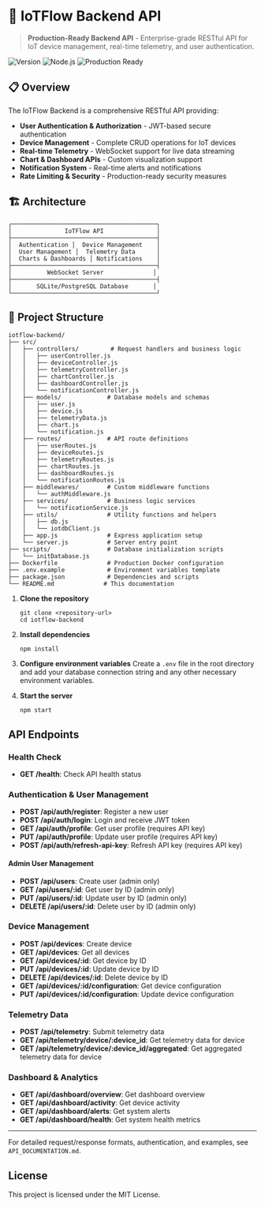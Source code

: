 # 🚀 IoTFlow Backend API

> **Production-Ready Backend API** - Enterprise-grade RESTful API for IoT device management, real-time telemetry, and user authentication.

![Version](https://img.shields.io/badge/Version-2.0.0-blue.svg)
![Node.js](https://img.shields.io/badge/Node.js-18+-green.svg)
![Production Ready](https://img.shields.io/badge/Production-Ready-green.svg)

## 📋 Overview

The IoTFlow Backend is a comprehensive RESTful API providing:

- **User Authentication & Authorization** - JWT-based secure authentication
- **Device Management** - Complete CRUD operations for IoT devices
- **Real-time Telemetry** - WebSocket support for live data streaming
- **Chart & Dashboard APIs** - Custom visualization support
- **Notification System** - Real-time alerts and notifications
- **Rate Limiting & Security** - Production-ready security measures

## 🏗️ Architecture

```
┌─────────────────────────────────────────┐
│               IoTFlow API               │
├─────────────────────────────────────────┤
│  Authentication │  Device Management    │
│  User Management │  Telemetry Data      │
│  Charts & Dashboards │ Notifications    │
├─────────────────────────────────────────┤
│          WebSocket Server              │
├─────────────────────────────────────────┤
│       SQLite/PostgreSQL Database       │
└─────────────────────────────────────────┘
```

## 📁 Project Structure

```
iotflow-backend/
├── src/
│   ├── controllers/         # Request handlers and business logic
│   │   ├── userController.js
│   │   ├── deviceController.js
│   │   ├── telemetryController.js
│   │   ├── chartController.js
│   │   ├── dashboardController.js
│   │   └── notificationController.js
│   ├── models/             # Database models and schemas
│   │   ├── user.js
│   │   ├── device.js
│   │   ├── telemetryData.js
│   │   ├── chart.js
│   │   └── notification.js
│   ├── routes/             # API route definitions
│   │   ├── userRoutes.js
│   │   ├── deviceRoutes.js
│   │   ├── telemetryRoutes.js
│   │   ├── chartRoutes.js
│   │   ├── dashboardRoutes.js
│   │   └── notificationRoutes.js
│   ├── middlewares/        # Custom middleware functions
│   │   └── authMiddleware.js
│   ├── services/           # Business logic services
│   │   └── notificationService.js
│   ├── utils/              # Utility functions and helpers
│   │   ├── db.js
│   │   └── iotdbClient.js
│   ├── app.js              # Express application setup
│   └── server.js           # Server entry point
├── scripts/                # Database initialization scripts
│   └── initDatabase.js
├── Dockerfile              # Production Docker configuration
├── .env.example            # Environment variables template
├── package.json            # Dependencies and scripts
└── README.md              # This documentation
```
1. **Clone the repository**
   ```
   git clone <repository-url>
   cd iotflow-backend
   ```

2. **Install dependencies**
   ```
   npm install
   ```

3. **Configure environment variables**
   Create a `.env` file in the root directory and add your database connection string and any other necessary environment variables.

4. **Start the server**
   ```
   npm start
   ```

## API Endpoints

### Health Check
- **GET /health**: Check API health status

### Authentication & User Management
- **POST /api/auth/register**: Register a new user
- **POST /api/auth/login**: Login and receive JWT token
- **GET /api/auth/profile**: Get user profile (requires API key)
- **PUT /api/auth/profile**: Update user profile (requires API key)
- **POST /api/auth/refresh-api-key**: Refresh API key (requires API key)

#### Admin User Management
- **POST /api/users**: Create user (admin only)
- **GET /api/users/:id**: Get user by ID (admin only)
- **PUT /api/users/:id**: Update user by ID (admin only)
- **DELETE /api/users/:id**: Delete user by ID (admin only)

### Device Management
- **POST /api/devices**: Create device
- **GET /api/devices**: Get all devices
- **GET /api/devices/:id**: Get device by ID
- **PUT /api/devices/:id**: Update device by ID
- **DELETE /api/devices/:id**: Delete device by ID
- **GET /api/devices/:id/configuration**: Get device configuration
- **PUT /api/devices/:id/configuration**: Update device configuration

### Telemetry Data
- **POST /api/telemetry**: Submit telemetry data
- **GET /api/telemetry/device/:device_id**: Get telemetry data for device
- **GET /api/telemetry/device/:device_id/aggregated**: Get aggregated telemetry data for device

### Dashboard & Analytics
- **GET /api/dashboard/overview**: Get dashboard overview
- **GET /api/dashboard/activity**: Get device activity
- **GET /api/dashboard/alerts**: Get system alerts
- **GET /api/dashboard/health**: Get system health metrics

---
For detailed request/response formats, authentication, and examples, see `API_DOCUMENTATION.md`.

## License
This project is licensed under the MIT License.